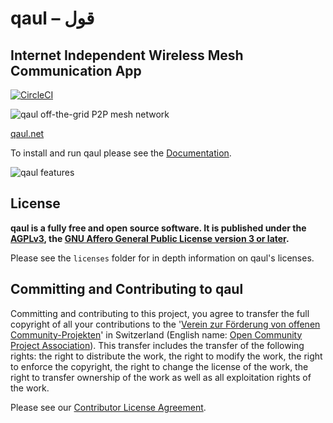 # qaul – قول

## Internet Independent Wireless Mesh Communication App

[![CircleCI](https://circleci.com/gh/qaul/qaul.net/tree/main.svg?style=shield)](https://circleci.com/gh/qaul/qaul.net/tree/main)

![qaul off-the-grid P2P mesh network](_media/qaul-mesh.png)

[qaul.net](https://qaul.net)

To install and run qaul please see the [Documentation](http://qaul.github.io/qaul.net/#/).

![qaul features](_media/qaul-features.png)

## License

**qaul is a fully free and open source software. It is published under the 
[AGPLv3], the [GNU Affero General Public License version 3 or later].**

Please see the `licenses` folder for in depth information on qaul's licenses.


## Committing and Contributing to qaul

Committing and contributing to this project, you agree to transfer the full copyright of all your contributions to the '[Verein zur Förderung von offenen Community-Projekten]' in Switzerland (English name: [Open Community Project Association]). This transfer includes the transfer of the following rights: the right to distribute the work, the right to modify the work, the right to enforce the copyright, the right to change the license of the work, the right to transfer ownership of the work as well as all exploitation rights of the work.

Please see our [Contributor License Agreement].


[Verein zur Förderung von offenen Community-Projekten]: https://ocpa.ch
[Open Community Project Association]: https://ocpa.ch
[AGPLv3]: https://github.com/qaul/qaul.net/blob/main/LICENSE
[GNU Affero General Public License version 3 or later]: https://github.com/qaul/qaul.net/blob/main/LICENSE
[Contributor License Agreement]: https://github.com/qaul/qaul.net/blob/main/licenses/contributor-license-agreement.md
